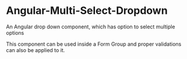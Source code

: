# Angular-Multi-Select-Dropdown
An Angular drop down component, which has option to select multiple options

This component can be used inside a Form Group and proper validations can also be applied to it.
